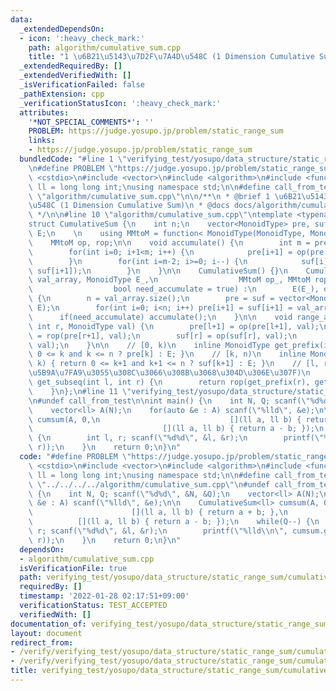 ```yaml
---
data:
  _extendedDependsOn:
  - icon: ':heavy_check_mark:'
    path: algorithm/cumulative_sum.cpp
    title: "1 \u6B21\u5143\u7D2F\u7A4D\u548C (1 Dimension Cumulative Sum)"
  _extendedRequiredBy: []
  _extendedVerifiedWith: []
  _isVerificationFailed: false
  _pathExtension: cpp
  _verificationStatusIcon: ':heavy_check_mark:'
  attributes:
    '*NOT_SPECIAL_COMMENTS*': ''
    PROBLEM: https://judge.yosupo.jp/problem/static_range_sum
    links:
    - https://judge.yosupo.jp/problem/static_range_sum
  bundledCode: "#line 1 \"verifying_test/yosupo/data_structure/static_range_sum/cumulative_sum.test.cpp\"\
    \n#define PROBLEM \"https://judge.yosupo.jp/problem/static_range_sum\"\n#include\
    \ <cstdio>\n#include <vector>\n#include <algorithm>\n#include <functional>\nusing\
    \ ll = long long int;\nusing namespace std;\n\n#define call_from_test\n#line 2\
    \ \"algorithm/cumulative_sum.cpp\"\n\n/**\n * @brief 1 \u6B21\u5143\u7D2F\u7A4D\
    \u548C (1 Dimension Cumulative Sum)\n * @docs docs/algorithm/cumulative_sum.md\n\
    \ */\n\n#line 10 \"algorithm/cumulative_sum.cpp\"\ntemplate <typename MonoidType>\n\
    struct CumulativeSum {\n    int n;\n    vector<MonoidType> pre, suf;\n    MonoidType\
    \ E;\n    \n    using MMtoM = function< MonoidType(MonoidType, MonoidType) >;\n\
    \    MMtoM op, rop;\n\n    void accumulate() {\n        int m = pre.size();\n\
    \        for(int i=0; i+1<m; i++) {\n            pre[i+1] = op(pre[i+1], pre[i]);\n\
    \        }\n        for(int i=m-2; i>=0; i--) {\n            suf[i] = op(suf[i],\
    \ suf[i+1]);\n        }\n    }\n\n    CumulativeSum() {}\n    CumulativeSum(vector<MonoidType>\
    \ val_array, MonoidType E_,\n                  MMtoM op_, MMtoM rop_ = MMtoM(),\n\
    \                  bool need_accumulate = true) :\n        E(E_), op(op_), rop(rop_)\
    \ {\n        n = val_array.size();\n        pre = suf = vector<MonoidType>(n+2,\
    \ E);\n        for(int i=0; i<n; i++) pre[i+1] = suf[i+1] = val_array[i];\n  \
    \      if(need_accumulate) accumulate();\n    }\n\n    void range_apply(int l,\
    \ int r, MonoidType val) {\n        pre[l+1] = op(pre[l+1], val);\n        pre[r+1]\
    \ = rop(pre[r+1], val);\n        suf[r] = op(suf[r], val);\n        suf[l] = rop(suf[l],\
    \ val);\n    }\n\n    // [0, k)\n    inline MonoidType get_prefix(int k) { return\
    \ 0 <= k and k <= n ? pre[k] : E; }\n    // [k, n)\n    inline MonoidType get_suffix(int\
    \ k) { return 0 <= k+1 and k+1 <= n ? suf[k+1] : E; }\n    // [l, r) (rop \u304C\
    \u5B9A\u7FA9\u3055\u308C\u3066\u308B\u3068\u304D\u306E\u307F)\n    inline MonoidType\
    \ get_subseq(int l, int r) {\n        return rop(get_prefix(r), get_prefix(l));\n\
    \    }\n};\n#line 11 \"verifying_test/yosupo/data_structure/static_range_sum/cumulative_sum.test.cpp\"\
    \n#undef call_from_test\n\nint main() {\n    int N, Q; scanf(\"%d%d\", &N, &Q);\n\
    \    vector<ll> A(N);\n    for(auto &e : A) scanf(\"%lld\", &e);\n\n    CumulativeSum<ll>\
    \ cumsum(A, 0,\n                             [](ll a, ll b) { return a + b; },\n\
    \                             [](ll a, ll b) { return a - b; });\n    while(Q--)\
    \ {\n        int l, r; scanf(\"%d%d\", &l, &r);\n        printf(\"%lld\\n\", cumsum.get_subseq(l,\
    \ r));\n    }\n    return 0;\n}\n"
  code: "#define PROBLEM \"https://judge.yosupo.jp/problem/static_range_sum\"\n#include\
    \ <cstdio>\n#include <vector>\n#include <algorithm>\n#include <functional>\nusing\
    \ ll = long long int;\nusing namespace std;\n\n#define call_from_test\n#include\
    \ \"../../../../algorithm/cumulative_sum.cpp\"\n#undef call_from_test\n\nint main()\
    \ {\n    int N, Q; scanf(\"%d%d\", &N, &Q);\n    vector<ll> A(N);\n    for(auto\
    \ &e : A) scanf(\"%lld\", &e);\n\n    CumulativeSum<ll> cumsum(A, 0,\n       \
    \                      [](ll a, ll b) { return a + b; },\n                   \
    \          [](ll a, ll b) { return a - b; });\n    while(Q--) {\n        int l,\
    \ r; scanf(\"%d%d\", &l, &r);\n        printf(\"%lld\\n\", cumsum.get_subseq(l,\
    \ r));\n    }\n    return 0;\n}\n"
  dependsOn:
  - algorithm/cumulative_sum.cpp
  isVerificationFile: true
  path: verifying_test/yosupo/data_structure/static_range_sum/cumulative_sum.test.cpp
  requiredBy: []
  timestamp: '2022-01-28 02:17:51+09:00'
  verificationStatus: TEST_ACCEPTED
  verifiedWith: []
documentation_of: verifying_test/yosupo/data_structure/static_range_sum/cumulative_sum.test.cpp
layout: document
redirect_from:
- /verify/verifying_test/yosupo/data_structure/static_range_sum/cumulative_sum.test.cpp
- /verify/verifying_test/yosupo/data_structure/static_range_sum/cumulative_sum.test.cpp.html
title: verifying_test/yosupo/data_structure/static_range_sum/cumulative_sum.test.cpp
---
```

